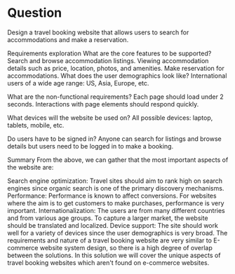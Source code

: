 # Question

Design a travel booking website that allows users to search for accommodations and make a reservation.

Requirements exploration
What are the core features to be supported?
Search and browse accommodation listings.
Viewing accommodation details such as price, location, photos, and amenities.
Make reservation for accommodations.
What does the user demographics look like?
International users of a wide age range: US, Asia, Europe, etc.

What are the non-functional requirements?
Each page should load under 2 seconds. Interactions with page elements should respond quickly.

What devices will the website be used on?
All possible devices: laptop, tablets, mobile, etc.

Do users have to be signed in?
Anyone can search for listings and browse details but users need to be logged in to make a booking.

Summary
From the above, we can gather that the most important aspects of the website are:

Search engine optimization: Travel sites should aim to rank high on search engines since organic search is one of the primary discovery mechanisms.
Performance: Performance is known to affect conversions. For websites where the aim is to get customers to make purchases, performance is very important.
Internationalization: The users are from many different countries and from various age groups. To capture a larger market, the website should be translated and localized.
Device support: The site should work well for a variety of devices since the user demographics is very broad.
The requirements and nature of a travel booking website are very similar to E-commerce website system design, so there is a high degree of overlap between the solutions. In this solution we will cover the unique aspects of travel booking websites which aren't found on e-commerce websites.
